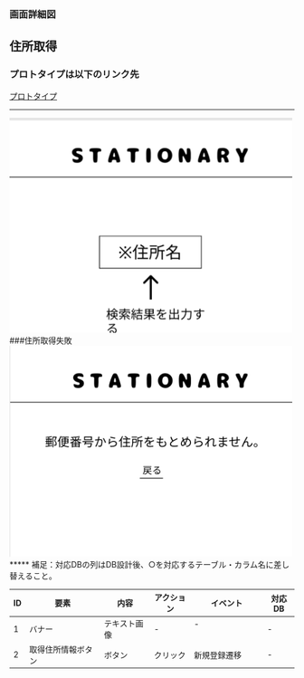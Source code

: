 ### 画面詳細図
## 住所取得
### プロトタイプは以下のリンク先
[プロトタイプ](https://www.figma.com/file/YN8g4ahM3raStzCZMDXhNA/stationary?node-id=1%3A2)
*****
<img src="../img/住所取得.png" width="500">
###住所取得失敗
<img src="../img/住所取得失敗.png" width="500">
*****
補足：対応DBの列はDB設計後、○を対応するテーブル・カラム名に差し替えること。

| ID | 要素 | 内容 | アクション | イベント | 対応DB |
|----|------|-----|------------|---------|-------|
|1   |バナー　　|テキスト画像|-      |-        　　　　　 　　　|-|
|2   |取得住所情報ボタン　|ボタン　　|クリック|新規登録遷移|-|

